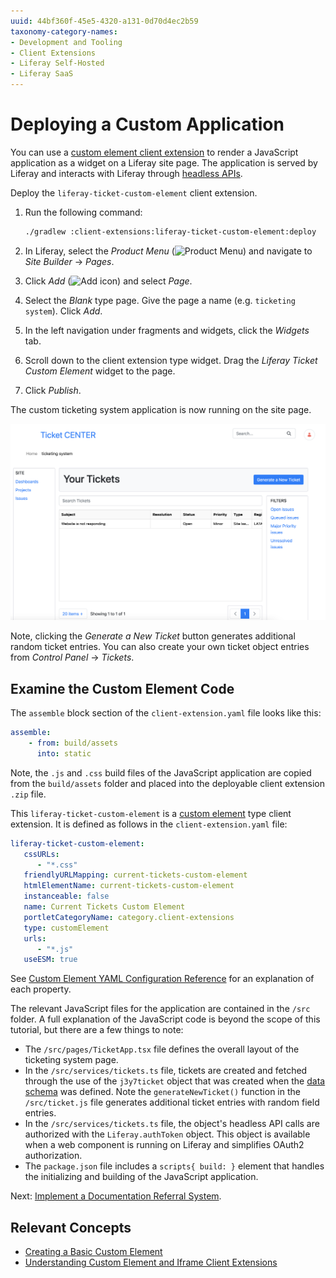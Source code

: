 ```yaml
---
uuid: 44bf360f-45e5-4320-a131-0d70d4ec2b59
taxonomy-category-names:
- Development and Tooling
- Client Extensions
- Liferay Self-Hosted
- Liferay SaaS
---
```

# Deploying a Custom Application

You can use a [custom element client extension](../../../building-applications/client-extensions/frontend-client-extensions.md#custom-element-client-extensions) to render a JavaScript application as a widget on a Liferay site page. The application is served by Liferay and interacts with Liferay through [headless APIs](../../../headless-delivery/using-liferay-as-a-headless-platform.md).

Deploy the `liferay-ticket-custom-element` client extension.

1. Run the following command:

   ```bash
   ./gradlew :client-extensions:liferay-ticket-custom-element:deploy
   ```

1. In Liferay, select the _Product Menu_ (![Product Menu](../../../images/icon-product-menu.png)) and navigate to _Site Builder_ &rarr; _Pages_.

1. Click _Add_ (![Add icon](../../../images/icon-add.png)) and select _Page_. 

1. Select the _Blank_ type page. Give the page a name (e.g. `ticketing system`). Click _Add_.

1. In the left navigation under fragments and widgets, click the _Widgets_ tab.

1. Scroll down to the client extension type widget. Drag the _Liferay Ticket Custom Element_ widget to the page.

1. Click _Publish_.

The custom ticketing system application is now running on the site page.

![The custom ticketing system application is now running.](./deploying-a-custom-application/images/01.png)

Note, clicking the _Generate a New Ticket_ button generates additional random ticket entries. You can also create your own ticket object entries from _Control Panel_ &rarr; _Tickets_.

## Examine the Custom Element Code

The `assemble` block section of the `client-extension.yaml` file looks like this:

```yaml
assemble:
    - from: build/assets
      into: static
```

Note, the `.js` and `.css` build files of the JavaScript application are copied from the `build/assets` folder and placed into the deployable client extension `.zip` file.

This `liferay-ticket-custom-element` is a [custom element](../../../building-applications/client-extensions/frontend-client-extensions.md#custom-element-client-extensions) type client extension. It is defined as follows in the `client-extension.yaml` file:

```yaml
liferay-ticket-custom-element:
   cssURLs:
      - "*.css"
   friendlyURLMapping: current-tickets-custom-element
   htmlElementName: current-tickets-custom-element
   instanceable: false
   name: Current Tickets Custom Element
   portletCategoryName: category.client-extensions
   type: customElement
   urls:
      - "*.js"
   useESM: true
```

See [Custom Element YAML Configuration Reference](../../../building-applications/client-extensions/frontend-client-extensions/custom-element-yaml-configuration-reference.md) for an explanation of each property.

The relevant JavaScript files for the application are contained in the `/src` folder. A full explanation of the JavaScript code is beyond the scope of this tutorial, but there are a few things to note:

* The `/src/pages/TicketApp.tsx` file defines the overall layout of the ticketing system page.
* In the `/src/services/tickets.ts` file, tickets are created and fetched through the use of the `j3y7ticket` object that was created when the [data schema](./defining-a-custom-data-schema.md) was defined. Note the `generateNewTicket()` function in the `/src/ticket.js` file generates additional ticket entries with random field entries.
* In the `/src/services/tickets.ts` file, the object's headless API calls are authorized with the `Liferay.authToken` object. This object is available when a web component is running on Liferay and simplifies OAuth2 authorization.
* The `package.json` file includes a `scripts{ build: }` element that handles the initializing and building of the JavaScript application.

Next: [Implement a Documentation Referral System](./implementing-a-documentation-referral-system.md).

## Relevant Concepts

* [Creating a Basic Custom Element](../../../building-applications/client-extensions/frontend-client-extensions/tutorials/creating-a-basic-custom-element.md)
* [Understanding Custom Element and Iframe Client Extensions](../../../building-applications/client-extensions/frontend-client-extensions/understanding-custom-element-and-iframe-client-extensions.md)

